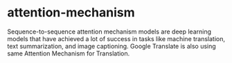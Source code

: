 # attention-mechanism
Sequence-to-sequence attention mechanism models are deep learning models that have achieved a lot of success in tasks like machine translation, text summarization, and image captioning. Google Translate is also using same Attention Mechanism for Translation.

